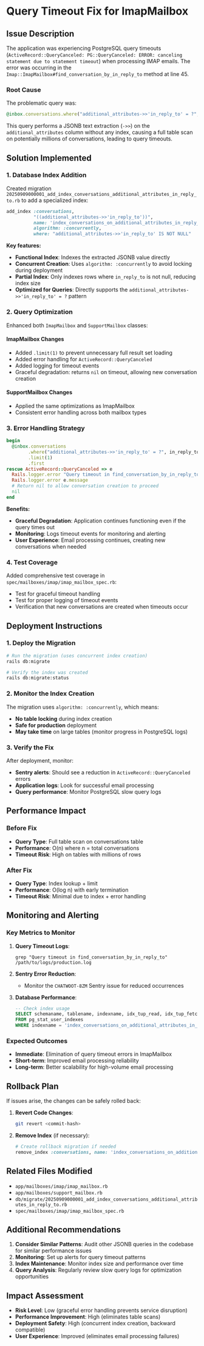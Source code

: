 # Query Timeout Fix for ImapMailbox

## Issue Description
The application was experiencing PostgreSQL query timeouts (`ActiveRecord::QueryCanceled: PG::QueryCanceled: ERROR: canceling statement due to statement timeout`) when processing IMAP emails. The error was occurring in the `Imap::ImapMailbox#find_conversation_by_in_reply_to` method at line 45.

### Root Cause
The problematic query was:
```ruby
@inbox.conversations.where("additional_attributes->>'in_reply_to' = ?", in_reply_to).first
```

This query performs a JSONB text extraction (`->>`) on the `additional_attributes` column without any index, causing a full table scan on potentially millions of conversations, leading to query timeouts.

## Solution Implemented

### 1. Database Index Addition
Created migration `20250909000001_add_index_conversations_additional_attributes_in_reply_to.rb` to add a specialized index:

```ruby
add_index :conversations, 
          "((additional_attributes->>'in_reply_to'))", 
          name: 'index_conversations_on_additional_attributes_in_reply_to',
          algorithm: :concurrently,
          where: "additional_attributes->>'in_reply_to' IS NOT NULL"
```

**Key features:**
- **Functional Index**: Indexes the extracted JSONB value directly
- **Concurrent Creation**: Uses `algorithm: :concurrently` to avoid locking during deployment
- **Partial Index**: Only indexes rows where `in_reply_to` is not null, reducing index size
- **Optimized for Queries**: Directly supports the `additional_attributes->>'in_reply_to' = ?` pattern

### 2. Query Optimization
Enhanced both `ImapMailbox` and `SupportMailbox` classes:

#### ImapMailbox Changes
- Added `.limit(1)` to prevent unnecessary full result set loading
- Added error handling for `ActiveRecord::QueryCanceled`
- Added logging for timeout events
- Graceful degradation: returns `nil` on timeout, allowing new conversation creation

#### SupportMailbox Changes
- Applied the same optimizations as ImapMailbox
- Consistent error handling across both mailbox types

### 3. Error Handling Strategy
```ruby
begin
  @inbox.conversations
        .where("additional_attributes->>'in_reply_to' = ?", in_reply_to)
        .limit(1)
        .first
rescue ActiveRecord::QueryCanceled => e
  Rails.logger.error "Query timeout in find_conversation_by_in_reply_to for in_reply_to: #{in_reply_to}, inbox: #{@inbox.id}"
  Rails.logger.error e.message
  # Return nil to allow conversation creation to proceed
  nil
end
```

**Benefits:**
- **Graceful Degradation**: Application continues functioning even if the query times out
- **Monitoring**: Logs timeout events for monitoring and alerting
- **User Experience**: Email processing continues, creating new conversations when needed

### 4. Test Coverage
Added comprehensive test coverage in `spec/mailboxes/imap/imap_mailbox_spec.rb`:
- Test for graceful timeout handling
- Test for proper logging of timeout events
- Verification that new conversations are created when timeouts occur

## Deployment Instructions

### 1. Deploy the Migration
```bash
# Run the migration (uses concurrent index creation)
rails db:migrate

# Verify the index was created
rails db:migrate:status
```

### 2. Monitor the Index Creation
The migration uses `algorithm: :concurrently`, which means:
- **No table locking** during index creation
- **Safe for production** deployment
- **May take time** on large tables (monitor progress in PostgreSQL logs)

### 3. Verify the Fix
After deployment, monitor:
- **Sentry alerts**: Should see a reduction in `ActiveRecord::QueryCanceled` errors
- **Application logs**: Look for successful email processing
- **Query performance**: Monitor PostgreSQL slow query logs

## Performance Impact

### Before Fix
- **Query Type**: Full table scan on conversations table
- **Performance**: O(n) where n = total conversations
- **Timeout Risk**: High on tables with millions of rows

### After Fix
- **Query Type**: Index lookup + limit
- **Performance**: O(log n) with early termination
- **Timeout Risk**: Minimal due to index + error handling

## Monitoring and Alerting

### Key Metrics to Monitor
1. **Query Timeout Logs**: 
   ```
   grep "Query timeout in find_conversation_by_in_reply_to" /path/to/logs/production.log
   ```

2. **Sentry Error Reduction**: 
   - Monitor the `CHATWOOT-8ZM` Sentry issue for reduced occurrences

3. **Database Performance**:
   ```sql
   -- Check index usage
   SELECT schemaname, tablename, indexname, idx_tup_read, idx_tup_fetch 
   FROM pg_stat_user_indexes 
   WHERE indexname = 'index_conversations_on_additional_attributes_in_reply_to';
   ```

### Expected Outcomes
- **Immediate**: Elimination of query timeout errors in ImapMailbox
- **Short-term**: Improved email processing reliability
- **Long-term**: Better scalability for high-volume email processing

## Rollback Plan

If issues arise, the changes can be safely rolled back:

1. **Revert Code Changes**:
   ```bash
   git revert <commit-hash>
   ```

2. **Remove Index** (if necessary):
   ```ruby
   # Create rollback migration if needed
   remove_index :conversations, name: 'index_conversations_on_additional_attributes_in_reply_to'
   ```

## Related Files Modified
- `app/mailboxes/imap/imap_mailbox.rb`
- `app/mailboxes/support_mailbox.rb`
- `db/migrate/20250909000001_add_index_conversations_additional_attributes_in_reply_to.rb`
- `spec/mailboxes/imap/imap_mailbox_spec.rb`

## Additional Recommendations

1. **Consider Similar Patterns**: Audit other JSONB queries in the codebase for similar performance issues
2. **Monitoring**: Set up alerts for query timeout patterns
3. **Index Maintenance**: Monitor index size and performance over time
4. **Query Analysis**: Regularly review slow query logs for optimization opportunities

## Impact Assessment
- **Risk Level**: Low (graceful error handling prevents service disruption)
- **Performance Improvement**: High (eliminates table scans)
- **Deployment Safety**: High (concurrent index creation, backward compatible)
- **User Experience**: Improved (eliminates email processing failures)